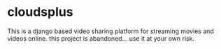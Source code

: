 # cloudsplus
This is a django based video sharing platform for streaming movies and videos online. this project is abandoned... use it at your own risk.
